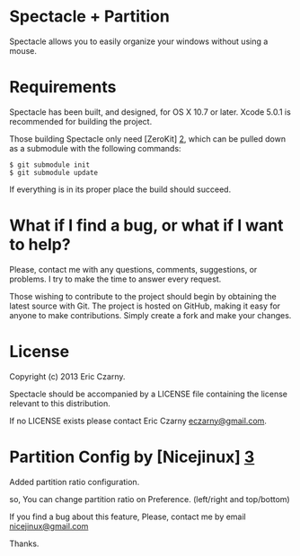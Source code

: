 # Spectacle + Partition

Spectacle allows you to easily organize your windows without using a mouse.

# Requirements

Spectacle has been built, and designed, for OS X 10.7 or later. Xcode 5.0.1 is recommended for building the project.

Those building Spectacle only need [ZeroKit] [2], which can be pulled down as a submodule with the following commands:

    $ git submodule init
    $ git submodule update

If everything is in its proper place the build should succeed.

# What if I find a bug, or what if I want to help?

Please, contact me with any questions, comments, suggestions, or problems. I try to make the time to answer every request.

Those wishing to contribute to the project should begin by obtaining the latest source with Git. The project is hosted on GitHub, making it easy for anyone to make contributions. Simply create a fork and make your changes.

# License

Copyright (c) 2013 Eric Czarny.

Spectacle should be accompanied by a LICENSE file containing the license relevant to this distribution.

If no LICENSE exists please contact Eric Czarny <eczarny@gmail.com>.


# Partition Config by [Nicejinux] [3]

Added partition ratio configuration.

so, You can change partition ratio on Preference. (left/right and top/bottom)

If you find a bug about this feature,
Please, contact me by email <nicejinux@gmail.com>

Thanks.

[1]: http://sparkle.andymatuschak.org
[2]: http://github.com/eczarny/zerokit
[3]: http://nicejinux.net
